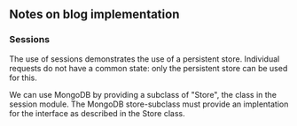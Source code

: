 ## Notes on blog implementation

### Sessions

The use of sessions demonstrates the use of a persistent store. Individual requests do not have a common state: only the persistent store can be used for this.

We can use MongoDB by providing a subclass of "Store", the class in the session module. The MongoDB store-subclass must provide an implentation for the interface as described in the Store class.
